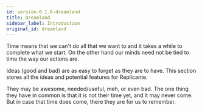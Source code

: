 ```yaml
---
id: version-0.1.0-dreamland
title: Dreamland
sidebar_label: Introduction
original_id: dreamland
---
```


Time means that we can't do all that we want to and it takes a while to complete what we start.
On the other hand our minds need not be tied to time the way our actions are.

Ideas (good and bad) are as easy to forget as they are to have.
This section stores all the ideas and potential features for Replicante.

They may be awesome, needed/useful, meh, or even bad.
The one thing they have in common is that it is not their time yet, and it may never come.
But in case that time does come, there they are for us to remember.
